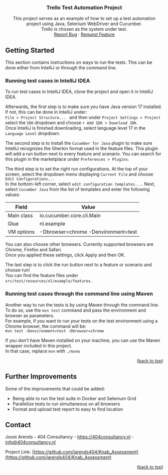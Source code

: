 <!-- INTRODUCTION -->
<h3 align="center">Trello Test Automation Project</h3>

  <p align="center">
    This project serves as an example of how to set up a test automation project using Java, Selenium WebDriver and Cucumber. <br/>
    Trello is chosen as the system under test.
    <br />
    <a href="https://github.com/jarends404/Java_Selenium_Cucumber/issues">Report Bug</a>
    ·
    <a href="https://github.com/jarends404/Java_Selenium_Cucumber/issues">Request Feature</a>
  </p>


<!-- GETTING STARTED -->
## Getting Started

This section contains instructions on ways to run the tests. This can be done either from IntelliJ or through the command line.

### Running test cases in IntelliJ IDEA

To run test cases in IntelliJ IDEA, clone the project and open it in IntelliJ IDEA.

Afterwards, the first step is to make sure you have Java version 17 installed. If not, this can be done in IntelliJ under: <br/>
`File > Project Structure... ` and then under `Project Settings > Project` select the `SDK` dropdown and choose `+ Add SDK > Download JDK`. <br/>
Once IntelliJ is finished downloading, select language level 17 in the `Language Level` dropdown.

The second step is to install the `Cucumber for Java` plugin to make sure IntelliJ recognizes the Gherkin format used in the feature files.
This plugin will add a run button next to every feature and scenario. You can search for this plugin in the marketplace under `Preferences > Plugins`.

The third step is to set the right run configurations. At the top of your screen, select the dropdown menu displaying `Current File` and choose `Edit Configurations...` <br/>
In the bottom-left corner, select `edit configuration templates...`. Next, select `Cucumber Java` from the list of templates and enter the following values:

| Field      | Value                               |
|------------|-------------------------------------|
| Main class | io.cucumber.core.cli.Main           |
| Glue       | nl.example                          |
| VM options | -Dbrowser=chrome -Denvironment=test |

You can also choose other browsers. Currently supported browsers are Chrome, Firefox and Safari. <br/>
Once you applied these settings, click Apply and then OK.

The last step is to click the run button next to a feature or scenario and choose run! <br/>
You can find the feature files under `src/test/resources/nl/example/features`.

### Running test cases through the command line using Maven

Another way to run the tests is by using Maven through the command line. To do so, use the `mvn test` command and pass the environment and browser as parameters. <br/>
For example, if you want to run your tests on the test environment using a Chrome browser, the command will be: <br/>
`mvn test -Denvironment=test -Dbrowser=chrome`

If you don't have Maven installed on your machine, you can use the Maven wrapper included in this project. <br/>
In that case, replace `mvn` with `./mvnw`

<p align="right">(<a href="#readme-top">back to top</a>)</p>

<!-- FURTHER IMPROVEMENTS -->
## Further Improvements

Some of the improvements that could be added:
- Being able to run the test suite in Docker and Selenium Grid
- Parallelize tests to run simultaneous on all browsers
- Format and upload test report to easy to find location

<!-- CONTACT -->
## Contact

Joost Arends - 404 Consultancy - https://404consultancy.nl - info@404consultancy.nl

Project Link: [https://github.com/jarends404/Knab_Assessment](https://github.com/jarends404/Knab_Assessment)

<p align="right">(<a href="#readme-top">back to top</a>)</p>

